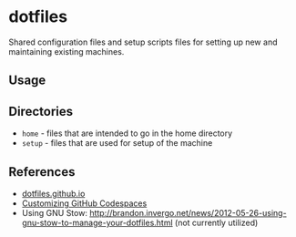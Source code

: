 # dotfiles

Shared configuration files and setup scripts files for setting up new and
maintaining existing machines.

## Usage



## Directories

- `home` - files that are intended to go in the home directory
- `setup` - files that are used for setup of the machine

## References

- [dotfiles.github.io][dotfiles]
- [Customizing GitHub Codespaces][ghCodespaceDotfiles]
- Using GNU Stow: http://brandon.invergo.net/news/2012-05-26-using-gnu-stow-to-manage-your-dotfiles.html (not currently utilized)


<!-- Links -->
[dotfiles]: https://dotfiles.github.io/
[ghCodespaceDotfiles]: https://docs.github.com/en/codespaces/customizing-your-codespace/personalizing-codespaces-for-your-account#dotfiles

